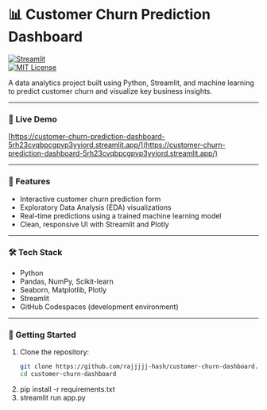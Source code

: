 # 📊 Customer Churn Prediction Dashboard

[![Streamlit](https://img.shields.io/badge/Streamlit-%2300A6D6.svg?style=for-the-badge&logo=streamlit&logoColor=white)](https://streamlit.io/)  
[![MIT License](https://img.shields.io/badge/License-MIT-yellow.svg?style=for-the-badge)](LICENSE)

A data analytics project built using Python, Streamlit, and machine learning to predict customer churn and visualize key business insights.

---

### 🔗 Live Demo  
[https://customer-churn-prediction-dashboard-5rh23cvqbpcgpvp3yyiord.streamlit.app/](https://customer-churn-prediction-dashboard-5rh23cvqbpcgpvp3yyiord.streamlit.app/)

---

### 🚀 Features

- Interactive customer churn prediction form
- Exploratory Data Analysis (EDA) visualizations
- Real-time predictions using a trained machine learning model
- Clean, responsive UI with Streamlit and Plotly

---

### 🛠️ Tech Stack

- Python
- Pandas, NumPy, Scikit-learn
- Seaborn, Matplotlib, Plotly
- Streamlit
- GitHub Codespaces (development environment)

---

### 🏁 Getting Started

1. Clone the repository:
   ```bash
   git clone https://github.com/rajjjjj-hash/customer-churn-dashboard.git
   cd customer-churn-dashboard
2. pip install -r requirements.txt
3. streamlit run app.py

